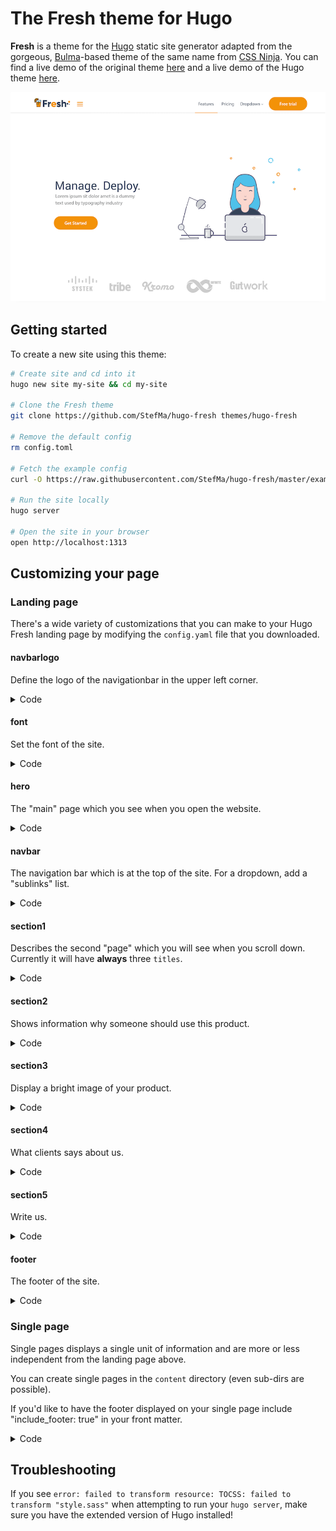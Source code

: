 # The Fresh theme for Hugo

**Fresh** is a theme for the [Hugo](https://gohugo.io) static site generator adapted from the gorgeous, [Bulma](https://bulma.io)-based theme of the same name from [CSS Ninja](https://cssninja.io/themes/fresh). You can find a live demo of the original theme [here](https://cssninjastudio.github.io) and a live demo of the Hugo theme [here](https://hugo-fresh.now.sh/).

![Fresh theme logo](images/screenshot.png)

## Getting started

To create a new site using this theme:

```bash
# Create site and cd into it
hugo new site my-site && cd my-site

# Clone the Fresh theme
git clone https://github.com/StefMa/hugo-fresh themes/hugo-fresh

# Remove the default config
rm config.toml

# Fetch the example config
curl -O https://raw.githubusercontent.com/StefMa/hugo-fresh/master/exampleSite/config.yaml

# Run the site locally
hugo server

# Open the site in your browser
open http://localhost:1313
```

## Customizing your page

### Landing page
There's a wide variety of customizations that you can make to your Hugo Fresh landing page by modifying the `config.yaml` file that you downloaded.

#### navbarlogo
Define the logo of the navigationbar in the upper left corner.

<details>
<summary>Code</summary>

```
navbarlogo:
 image: logos/fresh.svg # Logo (from static/images/logos/)
 link: /
```

</details>

#### font
Set the font of the site.

<details>
<summary>Code</summary>

```
font:
  name: "Open Sans"
  sizes: [400,600]
```

</details>

#### hero
The "main" page which you see when you open the website.

<details>
<summary>Code</summary>
```
hero:
  title: Manage. Deploy.
  subtitle: Lorem ipsum sit dolor amet is dummy text used by the typography industry
  buttontext: Get started
  buttonlink: "#"
  image: illustrations/worker.svg
  # Footer logos (from static/images/logos/clients/*.svg)
  clientlogos:
  - systek
  - tribe
  - kromo
  - infinite
  - gutwork
```

</details>

#### navbar
The navigation bar which is at the top of the site.
For a dropdown, add a "sublinks" list.

<details>
<summary>Code</summary>

```
navbar:
- title: Features
  url: /
- title: Pricing
  url: /
- title: Dropdown
  sublinks:
  - title: Dropdown item
    url: /
  - title: Dropdown item
    url: /
  - title: Dropdown item
    url: /
- title: Log in
  url: /
- title: Sign up
  url: /
  button: true
```

</details>

#### section1
Describes the second "page" which you will see when you scroll down. Currently it will have **always** three `titles`.

<details>
<summary>Code</summary>

```
section1:
  title: Great power comes
  subtitle: with great responsibility
  tiles:
  - title: App builder
    icon: mouse-globe
    text: This is some explanatory text that is on two rows
    url: /
    buttonText: Free trial
  - title: Cloud integration
    icon: laptop-cloud
    text: This is some explanatory text that is on two rows
    url: /
    buttonText: Get started
  - title: Add-ons & plugins
    icon: plug-cloud
    text: This is some explanatory text that is on two rows
    url: /
    buttonText: Get started
```

</details>

#### section2
Shows information why someone should use this product.

<details>
<summary>Code</summary>

```
section2:
  title: You're here because you want the best
  subtitle: And we know it
  features:
  - title: Powerful and unified interface
    text: Lorem ipsum dolor sit amet, consectetur adipiscing elit. Proin ornare magna eros, eu pellentesque tortor vestibulum ut. Maecenas non massa sem. Etiam finibus odio quis feugiat facilisis.
    # Icon (from /images/illustrations/icons/___.svg)
    icon: laptop-globe
  - title: Cross-device synchronisation
    text: Lorem ipsum dolor sit amet, consectetur adipiscing elit. Proin ornare magna eros, eu pellentesque tortor vestibulum ut. Maecenas non massa sem. Etiam finibus odio quis feugiat facilisis.
    icon: doc-sync
  - title: Nomad system
    text: Lorem ipsum dolor sit amet, consectetur adipiscing elit. Proin ornare magna eros, eu pellentesque tortor vestibulum ut. Maecenas non massa sem. Etiam finibus odio quis feugiat facilisis.
    icon: mobile-feed
```

</details>

#### section3
Display a bright image of your product.

<details>
<summary>Code</summary>

```
section3:
  title: One platform
  subtitle: To rule them all
  image: illustrations/mockups/app-mockup.png
  buttonText: Get started
  buttonLink: "#"
```

</details>

#### section4
What clients says about us.

<details>
<summary>Code</summary>

```
section4:
  title: Our Clients love us!
  subtitle: Lorem ipsum sit dolor amet is a dummy text used by typography industry
  clients:
  - name: Irma Walters
    quote: Lorem ipsum dolor sit amet, elit deleniti dissentias quo eu, hinc minim appetere te usu, ea case duis scribentur has. Duo te consequat elaboraret, has quando suavitate at.
    job: Accountant
    img: 1 # From (static/images/illustrations/faces)
  - name: John Bradley
    quote: Lorem ipsum dolor sit amet, elit deleniti dissentias quo eu, hinc minim appetere te usu, ea case duis scribentur has. Duo te consequat elaboraret, has quando suavitate at.
    job: Financial Analyst
    img: 2
  - name: Gary Blackman
    quote: Lorem ipsum dolor sit amet, elit deleniti dissentias quo eu, hinc minim appetere te usu, ea case duis scribentur has. Duo te consequat elaboraret, has quando suavitate at.
    job: HR Manager
    img: 3
```

</details>

#### section5
Write us.

<details>
<summary>Code</summary>

```
section5: true # or false to hide it
```

</details>

#### footer
The footer of the site.

<details>
<summary>Code</summary>

```
footer:
  # Logo (from /staticimages/logos/___)
  logo: fresh-white-alt.svg
  # Social media links (GitHub, Twitter, etc.). All are optional.
  socialmedia:
  - link: https://github.com/lucperkins/github-fresh
    # Icons are from Font Awesome
    icon: github
  - link: https://dribbble.com/#
    icon: dribbble
  - link: https://facebook.com/#
    icon: facebook
  - link: https://twitter.com/lucperkins
    icon: twitter
  - link: https://bitbucket.org/#
    icon: bitbucket
  sociologo: true
  quicklinks:
    column1:
      title: "Product"
      links:
      - text: Discover features
        link: /
      - text: Why choose our product?
        link: /
      - text: Compare features
        link: /
      - text: Our roadmap
        link: /
      - text: AGB
        link: /agb
    column2:
      title: "Docs"
      links:
      - text: Get started
        link: /
      - text: User guides
        link: /
      - text: Admin guide
        link: /
      - text: Developers
        link: /
    column3:
      title: "Blog"
      links:
      - text: Latest news
        link: /blog/first
      - text: Tech articles
        link: /blog/second
```

</details>

### Single page
Single pages displays a single unit of information and are more or less independent from the landing page above.

You can create single pages in the `content` directory (even sub-dirs are possible).

If you'd like to have the footer displayed on your single page include "include_footer: true" in your front matter.

<details>
<summary>Code</summary>

```
---
title: AGB
sidebar: true # or false to display the sidebar
sidebarlogo: fresh-white-alt # From (static/images/logo/)
include_footer: true
---
```

</details>

## Troubleshooting

If you see `error: failed to transform resource: TOCSS: failed to transform "style.sass"` when attempting to run your `hugo server`, make sure you have the extended version of Hugo installed!
